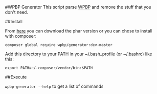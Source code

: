 #WPBP Generator
This script parse [WPBP](https://github.com/WPBP/WordPress-Plugin-Boilerplate-Powered) and remove the stuff that you don't need.

##Install

From [here](https://github.com/WPBP/generator/releases) you can download the phar version or you can chose to install with composer:

`composer global require wpbp/generator:dev-master`

Add this directory to your PATH in your ~/.bash_profile (or ~/.bashrc) like this:

`export PATH=~/.composer/vendor/bin:$PATH`

##Execute

`wpbp-generator --help` to get a list of commands

